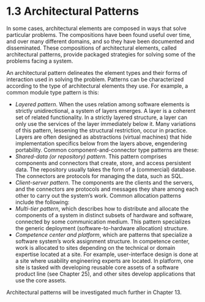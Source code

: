 1.3 Architectural Patterns
===

In some cases, architectural elements are composed in ways that solve particular problems. The compositions have been found useful over time, and over many different domains, and so they have been documented and disseminated. These compositions of architectural elements, called architectural patterns, provide packaged strategies for solving some of the problems facing a system.

An architectural pattern delineates the element types and their forms of interaction used in solving the problem. Patterns can be characterized according to the type of architectural elements they use. For example, a common module type pattern is this:

* _Layered pattern_. When the uses relation among software elements is strictly unidirectional, a system of layers emerges. A layer is a coherent set of related functionality. In a strictly layered structure, a layer can only use the services of the layer immediately below it. Many variations of this pattern, lessening the structural restriction, occur in practice. Layers are often designed as abstractions (virtual machines) that hide implementation specifics below from the layers above, engendering portability. Common component-and-connector type patterns are these:
* _Shared-data (or repository) pattern_. This pattern comprises components and connectors that create, store, and access persistent data. The repository usually takes the form of a (commercial) database. The connectors are protocols for managing the data, such as SQL.
* _Client-server pattern_. The components are the clients and the servers, and the connectors are protocols and messages they share among each other to carry out the system’s work. Common allocation patterns include the following:
* _Multi-tier pattern_, which describes how to distribute and allocate the components of a system in distinct subsets of hardware and software, connected by some communication medium. This pattern specializes the generic deployment (software-to-hardware allocation) structure.
* _Competence center and platform_, which are patterns that specialize a software system’s work assignment structure. In competence center, work is allocated to sites depending on the technical or domain expertise located at a site. For example, user-interface design is done at a site where usability engineering experts are located. In platform, one site is tasked with developing reusable core assets of a software product line (see Chapter 25), and other sites develop applications that use the core assets.

Architectural patterns will be investigated much further in Chapter 13.